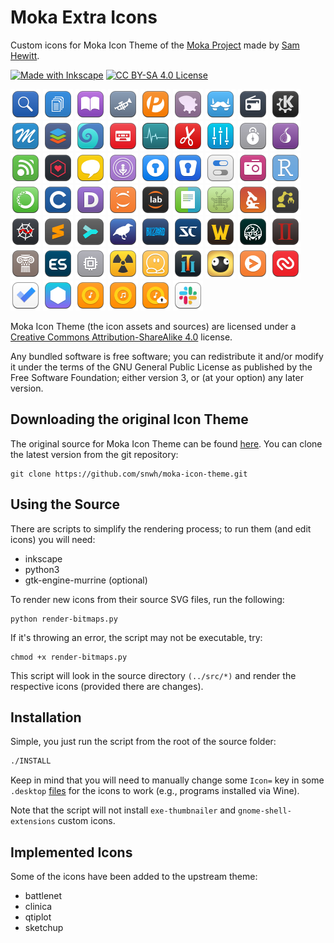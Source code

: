 # Moka Extra Icons

Custom icons for Moka Icon Theme of the [Moka Project](https://snwh.org/moka) made by [Sam Hewitt](http://snwh.org/).

[![Made with Inkscape](https://img.shields.io/badge/made_with-inkscape-yellow.svg)](https://creativecommons.org/licenses/by-sa/4.0/)
[![CC BY-SA 4.0 License](https://img.shields.io/badge/license-CC_BY--SA_4.0-lightgrey.svg)](https://creativecommons.org/licenses/by-sa/4.0/)

![](Moka/48x48/apps/appimagekit-large-files-finder.png) <!-- General -->
![](Moka/48x48/apps/appimagekit-speedy-duplicate-finder.png)
![](Moka/48x48/apps/com.github.babluboy.bookworm.png)
![](Moka/48x48/apps/com.github.bleakgrey.tootle.png)
![](Moka/48x48/apps/com.uploadedlobster.peek.png)
![](Moka/48x48/apps/fma-config-tool.png)
![](Moka/48x48/apps/franz.png)
![](Moka/48x48/apps/gradio.png)
![](Moka/48x48/apps/kdeconnect.png)
![](Moka/48x48/apps/masterpdfeditor4.png)
![](Moka/48x48/apps/onlyoffice.png)
![](Moka/48x48/apps/org.gnome.Fractal.png)
![](Moka/48x48/apps/org.gnome.Podcasts.png)
![](Moka/48x48/apps/org.gnome.Usage.png)
![](Moka/48x48/apps/pdfeditor.png)
![](Moka/48x48/apps/pulseeffects.png)
![](Moka/48x48/apps/sysprof.png)
![](Moka/48x48/apps/tor-browser.png)
![](Moka/48x48/apps/urserver.png)
![](Moka/48x48/apps/webtorrent-desktop.png)
![](Moka/48x48/apps/yacreader.png)
![](Moka/48x48/apps/com.github.needleandthread.vocal.png) <!-- Changed -->
![](Moka/48x48/apps/enpass.png)
![](Moka/48x48/apps/enpass6.png)
![](Moka/48x48/apps/gnome-tweak-tool.png)
![](Moka/48x48/apps/org.gnome.Cheese.png)
![](Moka/48x48/apps/rstudio.png)
![](Moka/48x48/apps/anaconda.png) <!-- Programming -->
![](Moka/48x48/apps/c.png)
![](Moka/48x48/apps/devdocs-desktop.png)
![](Moka/48x48/apps/jupyter.png)
![](Moka/48x48/apps/jupyter-lab.png)
![](Moka/48x48/apps/kompare.png)
![](Moka/48x48/apps/lstopo.png)
![](Moka/48x48/apps/microscope.png)
![](Moka/48x48/apps/org.gnome.Builder.png)
![](Moka/48x48/apps/spyder.png)
![](Moka/48x48/apps/sublime-text.png)
![](Moka/48x48/apps/sublime-merge.png)
![](Moka/48x48/apps/weka.png)
![](Moka/48x48/apps/blizzard.png) <!-- Blizzard Games -->
![](Moka/48x48/apps/starcraft.png)
![](Moka/48x48/apps/war3.png)
![](Moka/48x48/apps/am2r.png) <!-- Games -->
![](Moka/48x48/apps/aoe2-hd.png)
![](Moka/48x48/apps/civ4.png)
![](Moka/48x48/apps/emulationstation.png)
![](Moka/48x48/apps/GameConqueror.png)
![](Moka/48x48/apps/steam-worms-reloaded.png)
![](Moka/48x48/apps/teeworlds.png)
![](Moka/48x48/apps/torchlight2.png)
![](Moka/48x48/apps/world-of-goo.png)
![](Moka/48x48/web/chrome-cnciopoikihiagdjbjpnocolokfelagl-Default.png) <!-- Chrome Icons -->
![](Moka/48x48/web/chrome-gaedmjdfmmahhbjefcbgaolhhanlaolb-Default.png)
![](Moka/48x48/web/chrome-fnboaehgffehgoackjenbjcgcjeflddp-Default.png)
![](Moka/48x48/apps/ao.png)
![](Moka/48x48/web/web-google-play-music.png)
![](Moka/48x48/apps/gpmdp.png)
![](Moka/48x48/apps/google-music-manager.png)
![](Moka/48x48/web/slack.png)

Moka Icon Theme (the icon assets and sources) are licensed under a [Creative Commons Attribution-ShareAlike 4.0](http://creativecommons.org/licenses/by-sa/4.0/legalcode) license.

Any bundled software is free software; you can redistribute it and/or modify it under the terms of the GNU General Public License as published by the Free Software Foundation; either version 3, or (at your option) any later version.

## Downloading the original Icon Theme

The original source for Moka Icon Theme can be found [here](https://github.com/snwh/moka-icon-theme). You can clone the latest version from the git repository:

	git clone https://github.com/snwh/moka-icon-theme.git

## Using the Source

There are scripts to simplify the rendering process; to run them (and edit icons) you will need:

 * inkscape
 * python3
 * gtk-engine-murrine (optional)

To render new icons from their source SVG files, run the following:

	python render-bitmaps.py

If it's throwing an error, the script may not be executable, try:

	chmod +x render-bitmaps.py

This script will look in the source directory `(../src/*)` and render the respective icons (provided there are changes).

## Installation

Simple, you just run the script from the root of the source folder:
```bash
./INSTALL
```
Keep in mind that you will need to manually change some `Icon=` key in some `.desktop` [files](https://standards.freedesktop.org/desktop-entry-spec/latest/ar01s05.html) for the icons to work (e.g., programs installed via Wine).

Note that the script will not install `exe-thumbnailer` and `gnome-shell-extensions` custom icons.

## Implemented Icons

Some of the icons have been added to the upstream theme:

 * battlenet
 * clinica
 * qtiplot
 * sketchup
